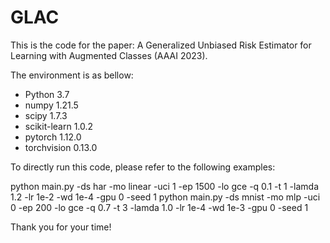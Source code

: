 # GLAC
This is the code for the paper: A Generalized Unbiased Risk Estimator for Learning with Augmented Classes (AAAI 2023).

The environment is as bellow:  
- Python 3.7
- numpy 1.21.5
- scipy 1.7.3
- scikit-learn 1.0.2
- pytorch 1.12.0
- torchvision 0.13.0 



To directly run this code, please refer to the following examples:

python main.py -ds har -mo linear -uci 1 -ep 1500 -lo gce -q 0.1 -t 1 -lamda 1.2 -lr 1e-2 -wd 1e-4 -gpu 0 -seed 1
python main.py -ds mnist -mo mlp -uci 0 -ep 200 -lo gce -q 0.7 -t 3 -lamda 1.0 -lr 1e-4 -wd 1e-3 -gpu 0 -seed 1


Thank you for your time!
